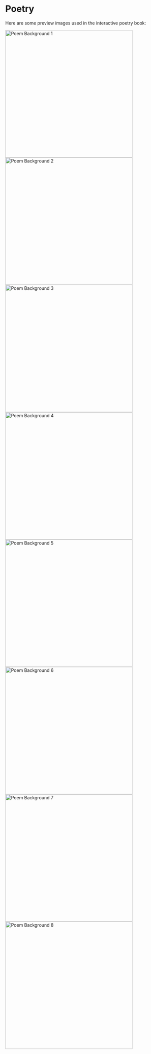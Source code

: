 # Poetry

Here are some preview images used in the interactive poetry book: </br>

<img src="https://github.com/user-attachments/assets/0c286998-e596-42f8-baec-9e45b33bc88b" alt="Poem Background 1" width="400">
<img src="https://github.com/user-attachments/assets/7be258dc-3daa-42a0-a7f9-606482236844" alt="Poem Background 2" width="400">
<img src="https://github.com/user-attachments/assets/54a20935-b52b-499c-bd86-34c9aacd6341" alt="Poem Background 3" width="400">
<img src="https://github.com/user-attachments/assets/12df911d-f48c-4d66-9b2f-bd1dce15e550" alt="Poem Background 4" width="400">
<img src="https://github.com/user-attachments/assets/396b480f-55c8-47b2-bee2-04d6ef77e38b" alt="Poem Background 5" width="400">
<img src="https://github.com/user-attachments/assets/527abb25-3b46-424d-b324-cfe5cee10604" alt="Poem Background 6" width="400">
<img src="https://github.com/user-attachments/assets/099f7077-7997-4d46-b398-269ed15f382e" alt="Poem Background 7" width="400">
<img src="https://github.com/user-attachments/assets/56ac451c-d4cd-4dc6-992f-2a7e404dfba5" alt="Poem Background 8" width="400">
